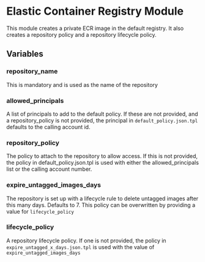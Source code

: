 # Elastic Container Registry Module

This module creates a private ECR image in the default registry. It also creates a repository policy and a repository
lifecycle policy.

## Variables
### repository_name
This is mandatory and is used as the name of the repository

### allowed_principals
A list of principals to add to the default policy. If these are not provided, and a repository_policy is not provided, the principal in `default_policy.json.tpl` defaults to the calling account id. 

### repository_policy
The policy to attach to the repository to allow access. 
If this is not provided, the policy in default_policy.json.tpl is used with either the allowed_principals list or the calling account number.

### expire_untagged_images_days
The repository is set up with a lifecycle rule to delete untagged images after this many days. Defaults to 7.
This policy can be overwritten by providing a value for `lifecycle_policy`

### lifecycle_policy
A repository lifecycle policy. If one is not provided, the policy in `expire_untagged_x_days.json.tpl` is used with the value of `expire_untagged_images_days`
